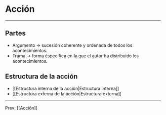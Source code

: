 # Acción
___
## Partes
- Argumento -> sucesión coherente y ordenada de todos los acontecimientos.
- Trama -> forma éspecífica en la que el autor ha distribuido los acontecimientos.

## Estructura de la acción
-  [[Estructura interna de la acción|Estructura interna]]
-  [[Estructura externa de la acción|Estructura externa]]

---
 Prev: [[Acción]]

